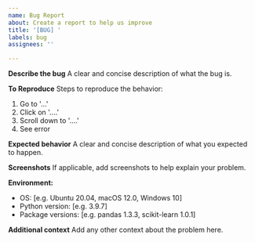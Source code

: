 ```yaml
---
name: Bug Report
about: Create a report to help us improve
title: '[BUG] '
labels: bug
assignees: ''

---
```


**Describe the bug**
A clear and concise description of what the bug is.

**To Reproduce**
Steps to reproduce the behavior:
1. Go to '...'
2. Click on '....'
3. Scroll down to '....'
4. See error

**Expected behavior**
A clear and concise description of what you expected to happen.

**Screenshots**
If applicable, add screenshots to help explain your problem.

**Environment:**
 - OS: [e.g. Ubuntu 20.04, macOS 12.0, Windows 10]
 - Python version: [e.g. 3.9.7]
 - Package versions: [e.g. pandas 1.3.3, scikit-learn 1.0.1]

**Additional context**
Add any other context about the problem here.
